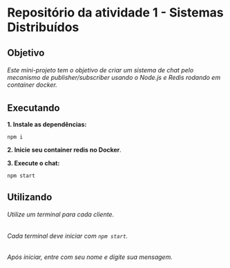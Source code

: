 # Repositório da atividade 1 - Sistemas Distribuídos

## Objetivo

###### Este mini-projeto tem o objetivo de criar um sistema de chat pelo mecanismo de publisher/subscriber usando o Node.js e Redis rodando em container docker. 

## Executando

**1. Instale as dependências:**

```
npm i
```

**2. Inicie seu container redis no Docker**.


**3. Execute o chat:**

```
npm start
```

## Utilizando

###### Utilize um terminal para cada cliente.

###### Cada terminal deve iniciar com `npm start`.

###### Após iniciar, entre com seu nome e digite sua mensagem.
